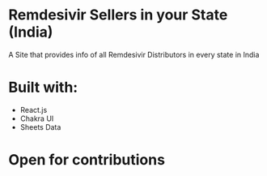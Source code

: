 # Remdesivir Sellers in your State (India)

A Site that provides info of all Remdesivir Distributors in every state in India

# Built with:

- React.js 
- Chakra UI
- Sheets Data

# Open for contributions